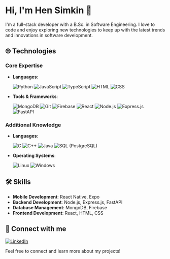 # Hi, I'm Hen Simkin 👋

I'm a full-stack developer with a B.Sc. in Software Engineering. I love to code and enjoy exploring new technologies to keep up with the latest trends and innovations in software development.

## 🌐 Technologies

### Core Expertise
- **Languages**:
  
  ![Python](https://skillicons.dev/icons?i=python) ![JavaScript](https://skillicons.dev/icons?i=javascript) ![TypeScript](https://skillicons.dev/icons?i=typescript) ![HTML](https://skillicons.dev/icons?i=html) ![CSS](https://skillicons.dev/icons?i=css)

- **Tools & Frameworks**:
  
  ![MongoDB](https://skillicons.dev/icons?i=mongodb) ![Git](https://skillicons.dev/icons?i=git) ![Firebase](https://skillicons.dev/icons?i=firebase) ![React](https://skillicons.dev/icons?i=react) ![Node.js](https://skillicons.dev/icons?i=nodejs) ![Express.js](https://skillicons.dev/icons?i=express) ![FastAPI](https://skillicons.dev/icons?i=fastapi)

### Additional Knowledge
- **Languages**:
  
  ![C](https://skillicons.dev/icons?i=c) ![C++](https://skillicons.dev/icons?i=cpp) ![Java](https://skillicons.dev/icons?i=java) ![SQL (PostgreSQL)](https://skillicons.dev/icons?i=postgres)

- **Operating Systems**:
  
  ![Linux](https://skillicons.dev/icons?i=linux) ![Windows](https://skillicons.dev/icons?i=windows)

## 🛠 Skills
- **Mobile Development**: React Native, Expo
- **Backend Development**: Node.js, Express.js, FastAPI
- **Database Management**: MongoDB, Firebase
- **Frontend Development**: React, HTML, CSS

## 🤝 Connect with me
[![LinkedIn](https://skillicons.dev/icons?i=linkedin)](https://www.linkedin.com/in/hen-simkin-software-engineering/)

Feel free to connect and learn more about my projects!

